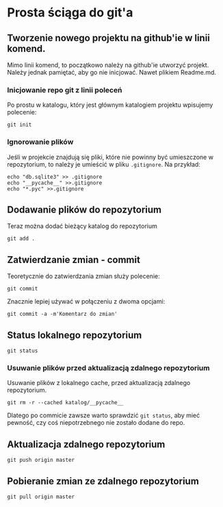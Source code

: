 # Prosta ściąga do git'a

## Tworzenie nowego projektu na github'ie w linii komend.

Mimo linii komend, to początkowo należy na github'ie utworzyć projekt.
Należy jednak pamiętać, aby go nie inicjować. Nawet plikiem Readme.md.

### Inicjowanie repo git z linii poleceń

Po prostu w katalogu, który jest głównym katalogiem projektu wpisujemy polecenie:
```
git init
```

### Ignorowanie plików

Jeśli w projekcie znajdują się pliki, które nie powinny być umieszczone
w repozytorium, to należy je umieścić w pliku `.gitignore`. Na przykład:
```
echo "db.sqlite3" >> .gitignore
echo "__pycache__" >>.gitignore
echo "*.pyc" >>.gitignore
```

## Dodawanie plików do repozytorium

Teraz można dodać bieżący katalog do repozytorium
```
git add .
```

## Zatwierdzanie zmian - commit

Teoretycznie do zatwierdzania zmian służy polecenie:
```
git commit
```

Znacznie lepiej używać w połączeniu z dwoma opcjami:
```
git commit -a -m'Komentarz do zmian'
```

## Status lokalnego repozytorium

```
git status
```

### Usuwanie plików przed aktualizacją zdalnego repozytorium
Usuwanie plików z lokalnego cache, przed aktualizacją zdalnego repozytorium.
```
git rm -r --cached katalog/__pycache__
```
Dlatego po commicie zawsze warto sprawdzić `git status`, aby mieć
pewność, czy coś niepotrzebnego nie zostało dodane do repo.

## Aktualizacja zdalnego repozytorium
```
git push origin master
```

## Pobieranie zmian ze zdalnego repozytorium
```
git pull origin master
```

